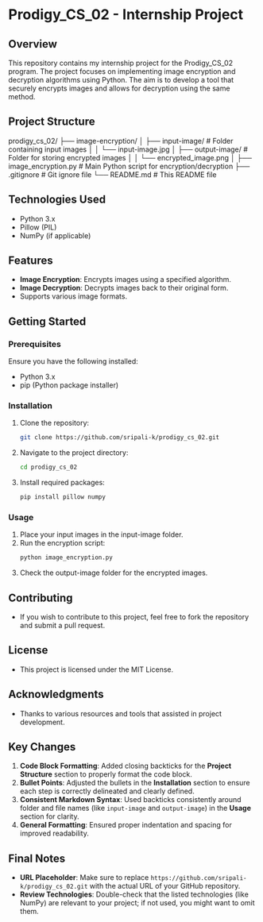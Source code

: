 # Prodigy_CS_02 - Internship Project

## Overview
This repository contains my internship project for the Prodigy_CS_02 program. The project focuses on implementing image encryption and decryption algorithms using Python. The aim is to develop a tool that securely encrypts images and allows for decryption using the same method.

## Project Structure
prodigy_cs_02/ 
├── image-encryption/ 
│ ├── input-image/ # Folder containing input images 
│ │ └── input-image.jpg 
│ ├── output-image/ # Folder for storing encrypted images 
│ │ └── encrypted_image.png 
│ ├── image_encryption.py # Main Python script for encryption/decryption 
├── .gitignore # Git ignore file 
└── README.md # This README file


## Technologies Used
- Python 3.x
- Pillow (PIL)
- NumPy (if applicable)

## Features
- **Image Encryption**: Encrypts images using a specified algorithm.
- **Image Decryption**: Decrypts images back to their original form.
- Supports various image formats.

## Getting Started

### Prerequisites
Ensure you have the following installed:
- Python 3.x
- pip (Python package installer)

### Installation
1. Clone the repository:
   ```bash
   git clone https://github.com/sripali-k/prodigy_cs_02.git
2. Navigate to the project directory:
    ```bash
   cd prodigy_cs_02
3. Install required packages:
    ```bash
   pip install pillow numpy

### Usage
1. Place your input images in the input-image folder.
2. Run the encryption script:
   ```bash
   python image_encryption.py
3. Check the output-image folder for the encrypted images.

## Contributing
- If you wish to contribute to this project, feel free to fork the repository and submit a pull request.

## License
- This project is licensed under the MIT License.

## Acknowledgments
- Thanks to various resources and tools that assisted in project development.

## Key Changes
1. **Code Block Formatting**: Added closing backticks for the **Project Structure** section to properly format the code block.
2. **Bullet Points**: Adjusted the bullets in the **Installation** section to ensure each step is correctly delineated and clearly defined.
3. **Consistent Markdown Syntax**: Used backticks consistently around folder and file names (like `input-image` and `output-image`) in the **Usage** section for clarity.
4. **General Formatting**: Ensured proper indentation and spacing for improved readability.

## Final Notes
- **URL Placeholder**: Make sure to replace `https://github.com/sripali-k/prodigy_cs_02.git` with the actual URL of your GitHub repository.
- **Review Technologies**: Double-check that the listed technologies (like NumPy) are relevant to your project; if not used, you might want to omit them.

